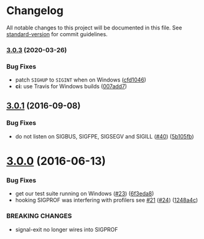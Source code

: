 # Changelog

All notable changes to this project will be documented in this file.
See [standard-version](https://github.com/conventional-changelog/standard-version) for commit guidelines.

### [3.0.3](https://github.com/tapjs/signal-exit/compare/v3.0.2...v3.0.3) (2020-03-26)

### Bug Fixes

* patch `SIGHUP` to `SIGINT` when on
  Windows ([cfd1046](https://github.com/tapjs/signal-exit/commit/cfd1046079af4f0e44f93c69c237a09de8c23ef2))
* **ci:** use Travis for Windows
  builds ([007add7](https://github.com/tapjs/signal-exit/commit/007add793d2b5ae3c382512103adbf321768a0b8))

<a name="3.0.1"></a>

## [3.0.1](https://github.com/tapjs/signal-exit/compare/v3.0.0...v3.0.1) (2016-09-08)

### Bug Fixes

* do not listen on SIGBUS, SIGFPE, SIGSEGV and
  SIGILL ([#40](https://github.com/tapjs/signal-exit/issues/40)) ([5b105fb](https://github.com/tapjs/signal-exit/commit/5b105fb))

<a name="3.0.0"></a>

# [3.0.0](https://github.com/tapjs/signal-exit/compare/v2.1.2...v3.0.0) (2016-06-13)

### Bug Fixes

* get our test suite running on
  Windows ([#23](https://github.com/tapjs/signal-exit/issues/23)) ([6f3eda8](https://github.com/tapjs/signal-exit/commit/6f3eda8))
* hooking SIGPROF was interfering with profilers
  see [#21](https://github.com/tapjs/signal-exit/issues/21) ([#24](https://github.com/tapjs/signal-exit/issues/24)) ([1248a4c](https://github.com/tapjs/signal-exit/commit/1248a4c))

### BREAKING CHANGES

* signal-exit no longer wires into SIGPROF
